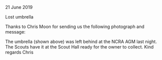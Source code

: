 21 June 2019

Lost umbrella

Thanks to Chris Moon for sending us the following photograph and message:

The umbrella (shown above) was left behind at the NCRA AGM last night. The Scouts have it at the Scout Hall ready for the owner to collect. Kind regards Chris
